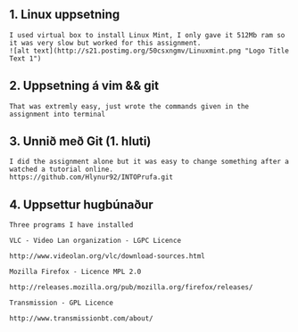 	

## 1. Linux uppsetning
     
    I used virtual box to install Linux Mint, I only gave it 512Mb ram so it was very slow but worked for this assignment.
    ![alt text](http://s21.postimg.org/50csxngmv/Linuxmint.png "Logo Title Text 1")
     
##  2. Uppsetning á vim && git
     
    That was extremly easy, just wrote the commands given in the assignment into terminal
     
##  3. Unnið með Git (1. hluti)
     
    I did the assignment alone but it was easy to change something after a watched a tutorial online.
    https://github.com/Hlynur92/INTOPrufa.git
     
     
##  4. Uppsettur hugbúnaður
     
     
    Three programs I have installed
     
    VLC - Video Lan organization - LGPC Licence
     
    http://www.videolan.org/vlc/download-sources.html
     
    Mozilla Firefox - Licence MPL 2.0
     
    http://releases.mozilla.org/pub/mozilla.org/firefox/releases/
     
    Transmission - GPL Licence
     
    http://www.transmissionbt.com/about/

